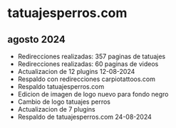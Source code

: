 # tatuajesperros.com

## agosto 2024

* Redirecciones realizadas: 357 paginas de tatuajes
* Redirecciones realizadas: 60 paginas de videos
* Actualizacion de 12 plugins 12-08-2024
* Respaldo con redirecciones carpiotattoos.com
* Respaldo tatuajesperros.com
* Edicion de imagen de logo nuevo para fondo negro
* Cambio de logo tatuajes perros
* Actualizacion de 7 plugins
* Respaldo de tatuajesperros.com 24-08-2024
